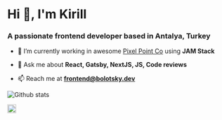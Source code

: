 <h1 align="left">Hi 👋, I'm Kirill</h1>
<h3 align="left">A passionate frontend developer based in Antalya, Turkey</h3>

- 🔭 I’m currently working in awesome [Pixel Point Co](https://github.com/pixel-point) using **JAM Stack**

- 💬 Ask me about **React, Gatsby, NextJS, JS, Code reviews**

- 📫 Reach me at **frontend@bolotsky.dev**

<p align="center">

![Github stats](https://github-readme-stats.vercel.app/api?username=bolotskydev&show_icons=true&theme=tokyonight&hide=["stars"])

</p>

<p align="left">
<a href="https://linkedin.com/in/bolotskydev" target="blank"><img align="center" src="https://cdn.jsdelivr.net/npm/simple-icons@3.0.1/icons/linkedin.svg" alt="bolotskydev" height="20" width="20" /></a>
</p>
